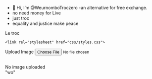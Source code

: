 - 👋 Hi, I’m @WeurnomboTroczero
-an alternative for free exchange.
- no need money for Live 
- just troc
- equality and justice make peace 


<!---
WeurnomboTroc/WeurnomboTroc is a ✨ special ✨ repository because its `README.md` (this file) appears on your GitHub profile.
You can click the Preview link to take a look at your changes.
--->
Le troc
<!doctype html>
<html lang="en-us">
<head>
  <meta charset="utf-8">
  <meta content="width=device-width, initial-scale=1.0" name="viewport">
  <title>Wowchemy Content Manager</title>
  <!-- Include Netlify Identity for authentication. -->
  <script src="https://identity.netlify.com/v1/netlify-identity-widget.js"></script>
</head>
<body>
<!-- Include the latest Netlify CMS v2.x.x script that builds the admin panel. -->
<script src="https://cdn
</body>
</html>
 <!DOCTYPE html>
<html>

<head>
    <title>MobileSAM in the Browser</title>
    <script src="https://cdnjs.cloudflare.com/ajax/libs/onnxruntime-web/1.14.0/ort.wasm.min.js"></script>

    <link rel="stylesheet" href="css/styles.css">
</head>

<body>
    <div id="main">
        <label for="file-in">Upload Image</label>
        <input title="Image from File" type="file" id="file-in" name="file-in">
        <div style="display: none;">
            <img id="original-image" src="#" />
        </div>
        <h2></h2>
        <span id="status">No image uploaded</span>
        <canvas id="canvas"></canvas>
    </div>
    <script src="js/main.js"></script>
</body>

</html>
"wo"
